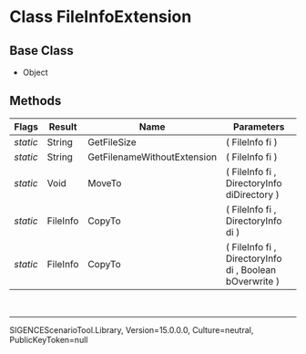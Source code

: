 # Class FileInfoExtension
## Base Class
- Object
## Methods
Flags|Result|Name|Parameters
-|-|-|-
*static*|String|GetFileSize|( FileInfo fi )
*static*|String|GetFilenameWithoutExtension|( FileInfo fi )
*static*|Void|MoveTo|( FileInfo fi , DirectoryInfo diDirectory )
*static*|FileInfo|CopyTo|( FileInfo fi , DirectoryInfo di )
*static*|FileInfo|CopyTo|( FileInfo fi , DirectoryInfo di , Boolean bOverwrite )

<br /><hr />
SIGENCEScenarioTool.Library, Version=15.0.0.0, Culture=neutral, PublicKeyToken=null
